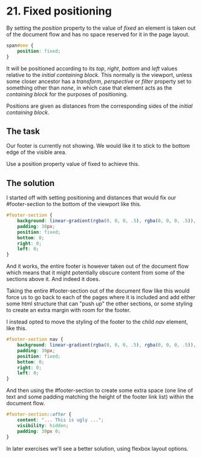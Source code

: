 # 21. Fixed positioning

By setting the _position_ property to the value of _fixed_ an element is taken out of the document flow and has no 
space reserved for it in the page layout.

```css
span#one {
    position: fixed;
}
```

It will be positioned according to its _top_, _right_, _bottom_ and _left_ values relative to the _initial containing block_. 
This normally is the viewport, unless some closer ancestor has a _transform_, _perspective_ or _filter_ property set to something other than _none_, in which case that element acts as the _containing block_ for the purposes of positioning.

Positions are given as distances from the corresponding sides of the _initial containing block_.

## The task

Our footer is currently not showing. We would like it to stick to the bottom edge of the visible area.

Use a position property value of fixed to achieve this.

## The solution

I started off with setting positioning and distances that would fix our #footer-section to the bottom of the viewport like this.

```css
#footer-section {
    background: linear-gradient(rgba(0, 0, 0, .5), rgba(0, 0, 0, .5)), #EC9A29;
    padding: 30px;
    position: fixed;
    bottom: 0;
    right: 0;
    left: 0;
}
```

And it works, the entire footer is however taken out of the document flow which means that it might potentially obscure content from some of the sections above it. 
And indeed it does.

Taking the entire #footer-section out of the document flow like this would force us to go back to each of the pages where it is included and add either some html structure that can "push up" the other sections, or some styling to create an extra margin with room for the footer.

I instead opted to move the styling of the footer to the child _nav_ element, like this.

```css
#footer-section nav {
    background: linear-gradient(rgba(0, 0, 0, .5), rgba(0, 0, 0, .5)), #EC9A29;
    padding: 30px;
    position: fixed;
    bottom: 0;
    right: 0;
    left: 0;
}
```

And then using the #footer-section to create some extra space (one line of text and some padding matching the height of the footer link list) within the document flow.

```css
#footer-section::after {
    content: "... This is ugly ...";
    visibility: hidden;
    padding: 30px 0;
}
```

In later exercises we'll see a better solution, using flexbox layout options.